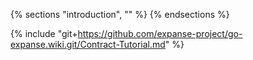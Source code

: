 {% sections "introduction", "" %}
{% endsections %}

{% include "git+https://github.com/expanse-project/go-expanse.wiki.git/Contract-Tutorial.md" %}

